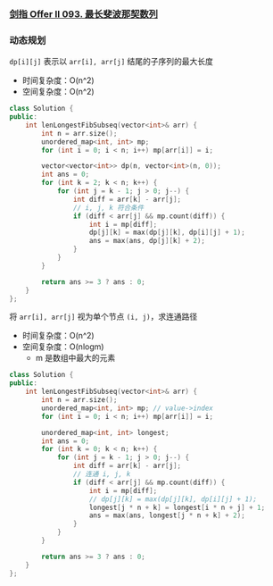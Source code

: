 ### [剑指 Offer II 093. 最长斐波那契数列](https://leetcode.cn/problems/Q91FMA/)

### 动态规划

`dp[i][j]` 表示以 `arr[i], arr[j]` 结尾的子序列的最大长度
- 时间复杂度：O(n^2)
- 空间复杂度：O(n^2)

```c++
class Solution {
public:
    int lenLongestFibSubseq(vector<int>& arr) {
        int n = arr.size();
        unordered_map<int, int> mp;
        for (int i = 0; i < n; i++) mp[arr[i]] = i;

        vector<vector<int>> dp(n, vector<int>(n, 0));
        int ans = 0;
        for (int k = 2; k < n; k++) {
            for (int j = k - 1; j > 0; j--) {
                int diff = arr[k] - arr[j];
                // i, j, k 符合条件
                if (diff < arr[j] && mp.count(diff)) {
                    int i = mp[diff];
                    dp[j][k] = max(dp[j][k], dp[i][j] + 1);
                    ans = max(ans, dp[j][k] + 2);
                }
            }
        }

        return ans >= 3 ? ans : 0;
    }
};
```

将 `arr[i], arr[j]` 视为单个节点 `(i, j)`，求连通路径
- 时间复杂度：O(n^2)
- 空间复杂度：O(nlogm)
    - m 是数组中最大的元素

```c++
class Solution {
public:
    int lenLongestFibSubseq(vector<int>& arr) {
        int n = arr.size();
        unordered_map<int, int> mp; // value->index
        for (int i = 0; i < n; i++) mp[arr[i]] = i;

        unordered_map<int, int> longest;
        int ans = 0;
        for (int k = 0; k < n; k++) {
            for (int j = k - 1; j > 0; j--) {
                int diff = arr[k] - arr[j];
                // 连通 i, j, k
                if (diff < arr[j] && mp.count(diff)) {
                    int i = mp[diff];
                    // dp[j][k] = max(dp[j][k], dp[i][j] + 1);
                    longest[j * n + k] = longest[i * n + j] + 1;
                    ans = max(ans, longest[j * n + k] + 2);
                }
            }
        }

        return ans >= 3 ? ans : 0;
    }
};
```
